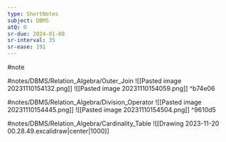 ```yaml
---
type: ShortNotes
subject: DBMS
atQ: 0
sr-due: 2024-01-08
sr-interval: 35
sr-ease: 191
---
```


#note 

#notes/DBMS/Relation_Algebra/Outer_Join 
![[Pasted image 20231110154132.png]]
![[Pasted image 20231110154059.png]]
 ^b74e06

#notes/DBMS/Relation_Algebra/Division_Operator 
![[Pasted image 20231110154445.png]]
![[Pasted image 20231110154504.png]] ^9610d5

#notes/DBMS/Relation_Algebra/Cardinality_Table
![[Drawing 2023-11-20 00.28.49.excalidraw|center|1000]]

